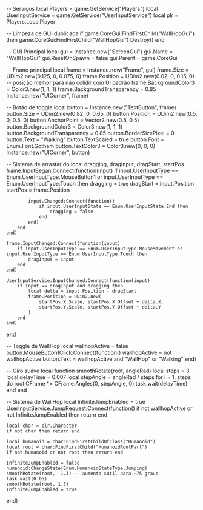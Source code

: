 -- Serviços
local Players = game:GetService("Players")
local UserInputService = game:GetService("UserInputService")
local plr = Players.LocalPlayer

-- Limpeza de GUI duplicada
if game.CoreGui:FindFirstChild("WallHopGui") then
    game.CoreGui:FindFirstChild("WallHopGui"):Destroy()
end

-- GUI Principal
local gui = Instance.new("ScreenGui")
gui.Name = "WallHopGui"
gui.ResetOnSpawn = false
gui.Parent = game.CoreGui

-- Frame principal
local frame = Instance.new("Frame", gui)
frame.Size = UDim2.new(0.125, 0, 0.075, 0)
frame.Position = UDim2.new(0.02, 0, 0.15, 0) -- posição melhor para não colidir com UI padrão
frame.BackgroundColor3 = Color3.new(1, 1, 1)
frame.BackgroundTransparency = 0.85
Instance.new("UICorner", frame)

-- Botão de toggle
local button = Instance.new("TextButton", frame)
button.Size = UDim2.new(0.82, 0, 0.65, 0)
button.Position = UDim2.new(0.5, 0, 0.5, 0)
button.AnchorPoint = Vector2.new(0.5, 0.5)
button.BackgroundColor3 = Color3.new(1, 1, 1)
button.BackgroundTransparency = 0.85
button.BorderSizePixel = 0
button.Text = "Walking"
button.TextScaled = true
button.Font = Enum.Font.Gotham
button.TextColor3 = Color3.new(0, 0, 0)
Instance.new("UICorner", button)

-- Sistema de arrastar
do
    local dragging, dragInput, dragStart, startPos
    frame.InputBegan:Connect(function(input)
        if input.UserInputType == Enum.UserInputType.MouseButton1 or input.UserInputType == Enum.UserInputType.Touch then
            dragging = true
            dragStart = input.Position
            startPos = frame.Position

            input.Changed:Connect(function()
                if input.UserInputState == Enum.UserInputState.End then
                    dragging = false
                end
            end)
        end
    end)

    frame.InputChanged:Connect(function(input)
        if input.UserInputType == Enum.UserInputType.MouseMovement or input.UserInputType == Enum.UserInputType.Touch then
            dragInput = input
        end
    end)

    UserInputService.InputChanged:Connect(function(input)
        if input == dragInput and dragging then
            local delta = input.Position - dragStart
            frame.Position = UDim2.new(
                startPos.X.Scale, startPos.X.Offset + delta.X,
                startPos.Y.Scale, startPos.Y.Offset + delta.Y
            )
        end
    end)
end

-- Toggle de WallHop
local wallhopActive = false
button.MouseButton1Click:Connect(function()
    wallhopActive = not wallhopActive
    button.Text = wallhopActive and "WallHop" or "Walking"
end)

-- Giro suave
local function smoothRotate(root, angleRad)
    local steps = 3
    local delayTime = 0.007
    local stepAngle = angleRad / steps
    for i = 1, steps do
        root.CFrame *= CFrame.Angles(0, stepAngle, 0)
        task.wait(delayTime)
    end
end

-- Sistema de WallHop
local InfiniteJumpEnabled = true
UserInputService.JumpRequest:Connect(function()
    if not wallhopActive or not InfiniteJumpEnabled then return end

    local char = plr.Character
    if not char then return end

    local humanoid = char:FindFirstChildOfClass("Humanoid")
    local root = char:FindFirstChild("HumanoidRootPart")
    if not humanoid or not root then return end

    InfiniteJumpEnabled = false
    humanoid:ChangeState(Enum.HumanoidStateType.Jumping)
    smoothRotate(root, -1.3) -- aumento sutil para ~75 graus
    task.wait(0.05)
    smoothRotate(root, 1.3)
    InfiniteJumpEnabled = true
end)
